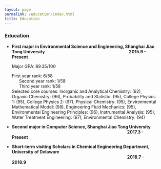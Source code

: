 ```yaml
---
layout: page
permalink: /education/index.html
title: Education
---
```


### Education
- <b>First major in Environmental Science and Engineering, Shanghai Jiao Tong University</b> &nbsp;&nbsp;&nbsp;&nbsp;&nbsp;&nbsp;&nbsp;&nbsp;&nbsp;&nbsp;&nbsp;&nbsp;&nbsp;&nbsp;&nbsp;&nbsp;&nbsp;&nbsp;&nbsp;&nbsp;&nbsp;&nbsp;&nbsp;&nbsp;&nbsp;&nbsp;&nbsp;&nbsp;&nbsp;&nbsp;&nbsp;&nbsp;&nbsp;&nbsp;&nbsp;&nbsp;&nbsp;&nbsp;&nbsp;&nbsp;&nbsp;&nbsp;&nbsp;&nbsp;&nbsp;&nbsp;&nbsp;&nbsp;&nbsp;&nbsp;&nbsp;&nbsp;&nbsp;&nbsp;&nbsp;&nbsp;&nbsp;&nbsp;&nbsp;&nbsp;&nbsp;&nbsp;&nbsp;&nbsp;&nbsp;&nbsp;&nbsp;&nbsp; <b>2015.9 - Present</b>


  Major GPA: 89.35/100

  First year rank: 6/58<br>
  &nbsp;&nbsp;&nbsp;&nbsp;&nbsp;&nbsp;Second year rank: 1/58<br>
  &nbsp;&nbsp;&nbsp;&nbsp;&nbsp;&nbsp;Third year rank: 1/58
  <br>
Selected core courses: Inorganic and Analytical Chemistry: (92), Organic Chemistry: (96), Probability and Statistic: (95), College Physics 1: (95), College Physics 2: (97), Physical Chemistry: (95), Environmental Mathematical Model: (98), Engineering Fluid Mechanics: (95), Environmental Engineering Principles: (96), Instrumental Analysis: (95), Water Treatment Engineering: (97), Environmental Chemistry: (94)


- <b>Second major in Computer Science, Shanghai Jiao Tong University</b> &nbsp;&nbsp;&nbsp;&nbsp;&nbsp;&nbsp;&nbsp;&nbsp;&nbsp;&nbsp;&nbsp;&nbsp;&nbsp;&nbsp;&nbsp;&nbsp;&nbsp;&nbsp;&nbsp;&nbsp;&nbsp;&nbsp;&nbsp;&nbsp;&nbsp;&nbsp;&nbsp;&nbsp;&nbsp;&nbsp;&nbsp;&nbsp;&nbsp;&nbsp;&nbsp;&nbsp;&nbsp;&nbsp;&nbsp;&nbsp;&nbsp;&nbsp;&nbsp;&nbsp;&nbsp;&nbsp;&nbsp;&nbsp;&nbsp;&nbsp;&nbsp;&nbsp;&nbsp;&nbsp;&nbsp;&nbsp;&nbsp;&nbsp;&nbsp;&nbsp;&nbsp;&nbsp;&nbsp;&nbsp;&nbsp;&nbsp;&nbsp;&nbsp;&nbsp;&nbsp;&nbsp;&nbsp;&nbsp;&nbsp;&nbsp;&nbsp;&nbsp;&nbsp;&nbsp;&nbsp;&nbsp;&nbsp;&nbsp;&nbsp;&nbsp;&nbsp;&nbsp;&nbsp;&nbsp;&nbsp;&nbsp;&nbsp;&nbsp;&nbsp;&nbsp;&nbsp;<b>2017.3 - Present </b>


 


- <b>Short-term visiting Scholars in Chemical Engineering Department, University of Delaware</b> &nbsp;&nbsp;&nbsp;&nbsp;&nbsp;&nbsp;&nbsp;&nbsp;&nbsp;&nbsp;&nbsp;&nbsp;&nbsp;&nbsp;&nbsp;&nbsp;&nbsp;&nbsp;&nbsp;&nbsp;&nbsp;&nbsp;&nbsp;&nbsp;&nbsp;&nbsp;&nbsp;&nbsp;&nbsp;&nbsp;&nbsp;&nbsp;&nbsp;&nbsp;&nbsp;&nbsp;&nbsp;&nbsp;&nbsp;&nbsp;&nbsp;&nbsp;&nbsp;&nbsp;&nbsp;&nbsp;&nbsp;&nbsp;&nbsp;&nbsp;&nbsp;&nbsp;&nbsp;&nbsp;&nbsp;&nbsp;&nbsp;&nbsp;&nbsp;&nbsp;&nbsp;&nbsp;&nbsp;&nbsp;&nbsp;&nbsp;&nbsp;&nbsp;&nbsp;&nbsp;&nbsp;&nbsp;&nbsp;&nbsp;&nbsp;&nbsp;&nbsp;&nbsp;&nbsp;&nbsp;&nbsp;&nbsp;&nbsp;&nbsp;&nbsp;&nbsp;&nbsp;&nbsp;&nbsp;&nbsp;&nbsp;&nbsp;&nbsp;&nbsp;&nbsp;&nbsp;<b>2018.7 - 2018.9</b>
